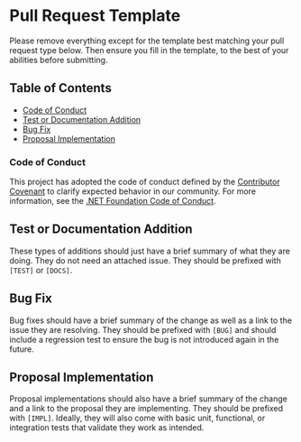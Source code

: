 # Pull Request Template

Please remove everything except for the template best matching your pull request
type below. Then ensure you fill in the template, to the best of your abilities
before submitting.

## Table of Contents

* [Code of Conduct](#code-of-conduct)
* [Test or Documentation Addition](#test-or-documentation-addition)
* [Bug Fix](#bug-fix)
* [Proposal Implementation](#proposal-implementation)

### Code of Conduct

This project has adopted the code of conduct defined by the [Contributor Covenant](http://contributor-covenant.org/) 
to clarify expected behavior in our community. For more information, see the [.NET Foundation Code of Conduct](http://www.dotnetfoundation.org/code-of-conduct).

## Test or Documentation Addition

These types of additions should just have a brief summary of what they are
doing. They do not need an attached issue. They should be prefixed with `[TEST]`
or `[DOCS]`.

## Bug Fix

Bug fixes should have a brief summary of the change as well as a link to the
issue they are resolving. They should be prefixed with `[BUG]` and should
include a regression test to ensure the bug is not introduced again in the
future.

## Proposal Implementation

Proposal implementations should also have a brief summary of the change and a
link to the proposal they are implementing. They should be prefixed with
`[IMPL]`. Ideally, they will also come with basic unit, functional, or
integration tests that validate they work as intended.
